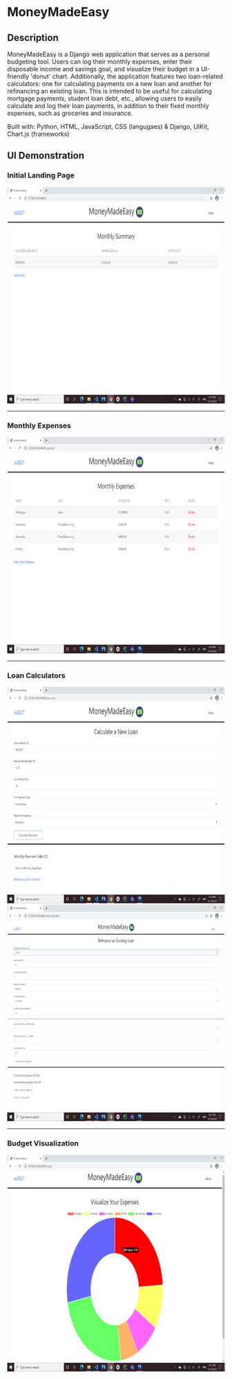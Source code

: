 # MoneyMadeEasy

## Description
MoneyMadeEasy is a Django web application that serves as a personal budgeting tool. Users can log their monthly expenses, enter their disposable income and savings goal, and visualize their budget in a UI-friendly 'donut' chart. Additionally, the application features two loan-related calculators: one for calculating payments on a new loan and another for refinancing an existing loan. This is intended to be useful for calculating mortgage payments, student loan debt, etc., allowing users to easily calculate and log their loan payments, in addition to their fixed monthly expenses, such as groceries and insurance. 

Built with: Python, HTML, JavaScript, CSS (langugaes) & Django, UIKit, Chart.js (frameworks)

## UI Demonstration

### Initial Landing Page
<img src="MoneyMadeEasy/static/MoneyMadeEasy/ui_demo/index.png" alt="Index Page" height="500">

--------------------------------
### Monthly Expenses
<img src="MoneyMadeEasy/static/MoneyMadeEasy/ui_demo/expenses.png" alt="Monthly Expenses" height="500">

--------------------------------
### Loan Calculators 

<img src="MoneyMadeEasy/static/MoneyMadeEasy/ui_demo/loan_new.png" alt="New Loan" height="500">
<br>
<img src="MoneyMadeEasy/static/MoneyMadeEasy/ui_demo/loan_ref.png" alt="Refinance a Loan" height="500">

--------------------------------
### Budget Visualization
<img src="MoneyMadeEasy/static/MoneyMadeEasy/ui_demo/visual.png" alt="Visualize Budget" height="500">




